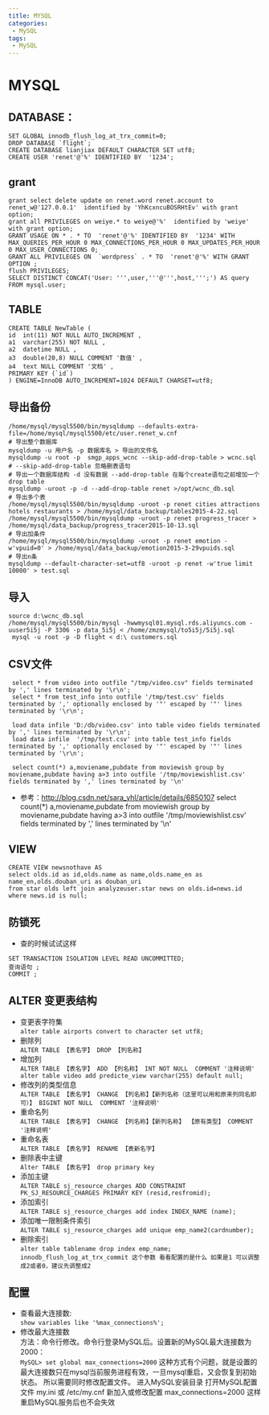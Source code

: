 ```yaml
---
title: MYSQL
categories:
 - MySQL
tags:
 - MySQL
---
```

# MYSQL

## DATABASE：
```
SET GLOBAL innodb_flush_log_at_trx_commit=0;
DROP DATABASE `flight`;
CREATE DATABASE lianjiax DEFAULT CHARACTER SET utf8;
CREATE USER 'renet'@'%' IDENTIFIED BY  '1234';
```
## grant
```
grant select delete update on renet.word renet.account to renet_w@'127.0.0.1'  identified by 'YhKcxncuBOSRHtEv' with grant option;
grant all PRIVILEGES on weiye.* to weiye@'%'  identified by 'weiye' with grant option;
GRANT USAGE ON * . * TO  'renet'@'%' IDENTIFIED BY  '1234' WITH MAX_QUERIES_PER_HOUR 0 MAX_CONNECTIONS_PER_HOUR 0 MAX_UPDATES_PER_HOUR 0 MAX_USER_CONNECTIONS 0;
GRANT ALL PRIVILEGES ON  `wordpress` . * TO  'renet'@'%' WITH GRANT OPTION ;
flush PRIVILEGES;
SELECT DISTINCT CONCAT('User: ''',user,'''@''',host,''';') AS query FROM mysql.user;
```
## TABLE
``` 
CREATE TABLE NewTable (
id  int(11) NOT NULL AUTO_INCREMENT ,
a1  varchar(255) NOT NULL ,
a2  datetime NULL ,
a3  double(20,8) NULL COMMENT '数值' ,
a4  text NULL COMMENT '文档' ,
PRIMARY KEY (`id`)
) ENGINE=InnoDB AUTO_INCREMENT=1024 DEFAULT CHARSET=utf8;
```
## 导出备份
``` 
/home/mysql/mysql5500/bin/mysqldump --defaults-extra-file=/home/mysql/mysql5500/etc/user.renet_w.cnf
# 导出整个数据库 
mysqldump -u 用户名 -p 数据库名 > 导出的文件名 
mysqldump -u root -p  smgp_apps_wcnc --skip-add-drop-table > wcnc.sql 
# --skip-add-drop-table 忽略删表语句
# 导出一个数据库结构 -d 没有数据 --add-drop-table 在每个create语句之前增加一个drop table 
mysqldump -uroot -p -d --add-drop-table renet >/opt/wcnc_db.sql 
# 导出多个表
/home/mysql/mysql5500/bin/mysqldump -uroot -p renet cities attractions hotels restaurants > /home/mysql/data_backup/tables2015-4-22.sql
/home/mysql/mysql5500/bin/mysqldump -uroot -p renet progress_tracer > /home/mysql/data_backup/progress_tracer2015-10-13.sql
# 导出加条件
/home/mysql/mysql5500/bin/mysqldump -uroot -p renet emotion -w'vpuid=0' > /home/mysql/data_backup/emotion2015-3-29vpuids.sql
# 导出n条
mysqldump --default-character-set=utf8 -uroot -p renet -w'true limit 10000' > test.sql

```
## 导入
``` 
source d:\wcnc_db.sql 
/home/mysql/mysql5500/bin/mysql -hwwmysql01.mysql.rds.aliyuncs.com -uuser5i5j -P 3306 -p data_5i5j < /home/zmzmysql/to5i5j/5i5j.sql
 mysql -u root -p -D flight < d:\ customers.sql
```

## CSV文件 
```
 select * from video into outfile "/tmp/video.csv" fields terminated by ',' lines terminated by '\r\n';
 select * from test_info into outfile '/tmp/test.csv' fields terminated by ',' optionally enclosed by '"' escaped by '"' lines terminated by '\r\n';
 
 load data infile 'D:/db/video.csv' into table video fields terminated by ',' lines terminated by '\r\n';
 load data infile  '/tmp/test.csv' into table test_info fields terminated by ',' optionally enclosed by '"' escaped by '"' lines terminated by '\r\n';

 select count(*) a,moviename,pubdate from moviewish group by moviename,pubdate having a>3 into outfile '/tmp/moviewishlist.csv' fields terminated by ',' lines terminated by '\n'
```
 * 参考：http://blog.csdn.net/sara_yhl/article/details/6850107
select count(*) a,moviename,pubdate from moviewish group by moviename,pubdate having a>3 into outfile '/tmp/moviewishlist.csv' fields terminated by ',' lines terminated by '\n'

## VIEW
```
CREATE VIEW newsnothave AS
select olds.id as id,olds.name as name,olds.name_en as name_en,olds.douban_uri as douban_uri
from star olds left join analyzeuser.star news on olds.id=news.id
where news.id is null;
```

## 防锁死
 * 查的时候试试这样
 ``` 
 SET TRANSACTION ISOLATION LEVEL READ UNCOMMITTED;
 查询语句 ;
 COMMIT ;
 ```
## ALTER 变更表结构
 * 变更表字符集    
`alter table airports convert to character set utf8;`
 * 删除列  
`ALTER TABLE 【表名字】 DROP 【列名称】`
 * 增加列  
`ALTER TABLE 【表名字】 ADD 【列名称】 INT NOT NULL  COMMENT '注释说明'
alter table video add predicte_view varchar(255) default null;`
 * 修改列的类型信息  
`ALTER TABLE 【表名字】 CHANGE 【列名称】【新列名称（这里可以用和原来列同名即可）】 BIGINT NOT NULL  COMMENT '注释说明'`
 * 重命名列  
`ALTER TABLE 【表名字】 CHANGE 【列名称】【新列名称】 【原有类型】 COMMENT '注释说明'`
 * 重命名表  
`ALTER TABLE 【表名字】 RENAME 【表新名字】`
 * 删除表中主键  
`Alter TABLE 【表名字】 drop primary key`
 * 添加主键  
`ALTER TABLE sj_resource_charges ADD CONSTRAINT PK_SJ_RESOURCE_CHARGES PRIMARY KEY (resid,resfromid);`
 * 添加索引  
`ALTER TABLE sj_resource_charges add index INDEX_NAME (name);`
 * 添加唯一限制条件索引  
`ALTER TABLE sj_resource_charges add unique emp_name2(cardnumber);`
 * 删除索引  
`alter table tablename drop index emp_name; innodb_flush_log_at_trx_commit 这个参数 看看配置的是什么 如果是1 可以调整成2或者0，建议先调整成2`

## 配置
 * 查看最大连接数:  
`show variables like '%max_connections%';`
 * 修改最大连接数  
方法：命令行修改。命令行登录MySQL后。设置新的MySQL最大连接数为2000：  
`MySQL> set global max_connections=2000`
这种方式有个问题，就是设置的最大连接数只在mysql当前服务进程有效，一旦mysql重启，又会恢复到初始状态。
所以需要同时修改配置文件。
进入MySQL安装目录 打开MySQL配置文件 my.ini 或 /etc/my.cnf 新加入或修改配置 max_connections=2000
这样 重启MySQL服务后也不会失效
